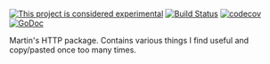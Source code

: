 [![This project is considered experimental](https://img.shields.io/badge/Status-experimental-red.svg)](https://arp242.net/status/experimental)
[![Build Status](https://travis-ci.org/zgoat/zhttp.svg?branch=master)](https://travis-ci.org/zgoat/zhttp)
[![codecov](https://codecov.io/gh/zgoat/zhttp/branch/master/graph/badge.svg)](https://codecov.io/gh/zgoat/zhttp)
[![GoDoc](https://godoc.org/github.com/zgoat/zhttp?status.svg)](https://godoc.org/github.com/zgoat/zhttp)

Martin's HTTP package. Contains various things I find useful and copy/pasted
once too many times.

<!--
- `zhttp.Wrap()` – allow returning errors from HTTP endpoints:

      http.HandleFunc("/bar", zhttp.Wrap(func(w http.ResponseWriter, r *http.Request) error {
          d, err := getData()
          if err != nil {
              return err
          }

          return zhttp.String("Hello, %s", d)
      }))

  It's just more convenient than `http.Error(...)` followed by a `return`.

  Return helpers:

  - `zhttp.String()`
  - `zhttp.Template()`
  - `zhttp.SeeOther()`

- Middlewares:

  - `mtthp.Headers()` – Set HTTP headers on requests.
  - `zhttp.Log()`     – Log requests, mostly intended for dev.
  - `zhttp.Unpanic()` – Handle panics.
  - `zhttp.Auth()`    – Authentication.

- Template loading/reloading:

- Flash messages:

-->
